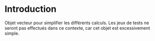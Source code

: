 # Introduction #

Objet vecteur pour simplifier les différents calculs. Les jeux de tests ne seront pas effectués dans ce contexte, car cet objet est excessivement simple.
